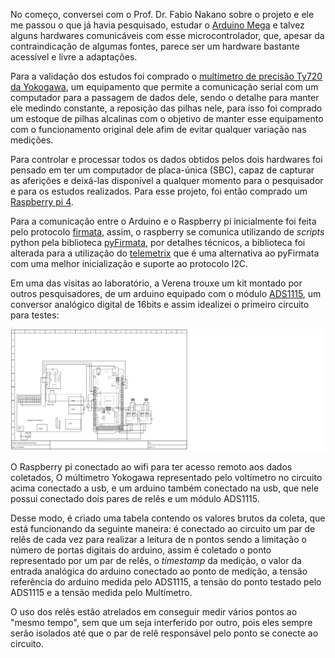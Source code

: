 No começo, conversei com o Prof. Dr. Fabio Nakano sobre o projeto e ele me passou o que já havia pesquisado, estudar o [Arduino Mega](https://docs.arduino.cc/hardware/mega-2560) e talvez alguns hardwares comunicáveis com esse microcontrolador, que, apesar da contraindicação de algumas fontes, parece ser um hardware bastante acessível e livre a adaptações.

Para a validação dos estudos foi comprado o [multímetro de precisão Ty720 da Yokogawa](https://tmi.yokogawa.com/br/solutions/products/portable-and-bench-instruments/digital-multimeters/ty720-digital-multimeter/), um equipamento que permite a comunicação serial com um computador para a passagem de dados dele, sendo o detalhe para manter ele medindo constante, a reposição das pilhas nele, para isso foi comprado um estoque de pilhas alcalinas com o objetivo de manter esse equipamento com o funcionamento original dele afim de evitar qualquer variação nas medições.

Para controlar e processar todos os dados obtidos pelos dois hardwares foi pensado em ter um computador de placa-única (SBC), capaz de capturar as aferições e deixá-las disponível a qualquer momento para o pesquisador e para os estudos realizados. Para esse projeto, foi então comprado um [Raspberry pi 4](https://www.raspberrypi.com/products/raspberry-pi-4-model-b/).

Para a comunicação entre o Arduino e o Raspberry pi inicialmente foi feita pelo protocolo [firmata](https://github.com/firmata/protocol), assim, o raspberry se comunica utilizando de _scripts_ python pela biblioteca [pyFirmata](https://pypi.org/project/pyFirmata/), por detalhes técnicos, a biblioteca foi alterada para a utilização do [telemetrix](https://pypi.org/project/telemetrix/) que é uma alternativa ao pyFirmata com uma melhor inicialização e suporte ao protocolo I2C.

Em uma das visitas ao laboratório, a Verena trouxe um kit montado por outros pesquisadores, de um arduino equipado com o módulo [ADS1115](https://www.ti.com/product/ADS1115), um conversor analógico digital de 16bits e assim idealizei o primeiro circuito para testes:

![Primeiro diagrama elétrico|1200](../res/firstDiagram.svg)

O Raspberry pi conectado ao wifi para ter acesso remoto aos dados coletados, O múltimetro Yokogawa representado pelo voltímetro no circuito acima conectado a usb, e um arduino também conectado na usb, que nele possui conectado dois pares de relês e um módulo ADS1115.

Desse modo, é criado uma tabela contendo os valores brutos da coleta, que está funcionando da seguinte maneira: é conectado ao circuito um par de relês de cada vez para realizar a leitura de n pontos sendo a limitação o número de portas digitais do arduino, assim é coletado o ponto representado por um par de relês, o _timestamp_ da medição, o valor da entrada analógica do arduino conectado ao ponto de medição, a tensão referência do arduino medida pelo ADS1115, a tensão do ponto testado pelo ADS1115 e a tensão medida pelo Multímetro.

O uso dos relês estão atrelados em conseguir medir vários pontos ao "mesmo tempo", sem que um seja interferido por outro, pois eles sempre serão isolados até que o par de relê responsável pelo ponto se conecte ao circuito.

